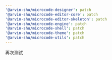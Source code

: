 ```yaml
---
'@arvin-shu/microcode-designer': patch
'@arvin-shu/microcode-editor-core': patch
'@arvin-shu/microcode-editor-skeleton': patch
'@arvin-shu/microcode-engine': patch
'@arvin-shu/microcode-shell': patch
'@arvin-shu/microcode-theme': patch
'@arvin-shu/microcode-utils': patch
---
```


再次测试
